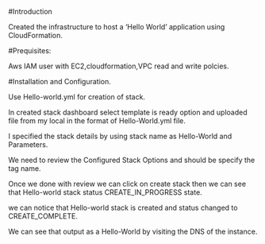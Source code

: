 #Introduction 

Created the infrastructure to host a ‘Hello World’ application using CloudFormation.

#Prequisites:

Aws IAM user with EC2,cloudformation,VPC read and write polcies.

#Installation and Configuration.

Use  Hello-world.yml for creation of stack.

In created stack dashboard select template is ready option and uploaded file from my local in the format of Hello-World.yml file.

I specified the stack details by using stack name as Hello-World and Parameters.

We need to review the Configured Stack Options and should be specify the tag name.

Once we done with review we can click on create stack then we can see that Hello-world stack status CREATE_IN_PROGRESS state.

we can notice that Hello-world stack is created and status changed to CREATE_COMPLETE.

We can see that output as a Hello-World by visiting the DNS of the instance.

